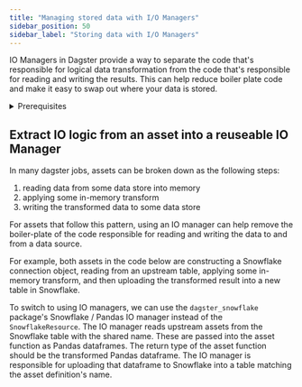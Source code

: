 ```yaml
---
title: "Managing stored data with I/O Managers"
sidebar_position: 50
sidebar_label: "Storing data with I/O Managers"
---
```


IO Managers in Dagster provide a way to separate the code that's responsible for logical data transformation from the code that's responsible for reading and writing the results.  This can help reduce boiler plate code and make it easy to swap out where your data is stored.

<details>
<summary>Prerequisites</summary>

- Familiarity with [Assets](/concepts/assets)
- Familiarity with [Ops and Jobs](/concepts/ops-jobs)
- Familiarity with [Resources](/concepts/resources)
</details>

## Extract IO logic from an asset into a reuseable IO Manager

In many dagster jobs, assets can be broken down as the following steps:
1. reading data from some data store into memory
2. applying some in-memory transform
3. writing the transformed data to some data store

For assets that follow this pattern, using an IO manager can help remove the boiler-plate of the code responsible for reading and writing the data to and from a data source.

For example, both assets in the code below are constructing a Snowflake connection object, reading from an upstream table, applying some in-memory transform, and then uploading the transformed result into a new table in Snowflake.

<CodeExample filePath="guides/external-systems/assets-without-io-managers.py" language="python" title="Assets without IO managers" />

To switch to using IO managers, we can use the `dagster_snowflake` package's Snowflake / Pandas IO manager instead of the `SnowflakeResource`.  The IO manager reads upstream assets  from the Snowflake table with the shared name.  These are passed into the asset function as Pandas dataframes.  The return type of the asset function should be the transformed Pandas dataframe.  The IO manager is responsible for uploading that dataframe to Snowflake into a table matching the asset definition's name.

<CodeExample filePath="guides/external-systems/assets-with-io-managers.py" language="python" title="Asset with IO managers" />
